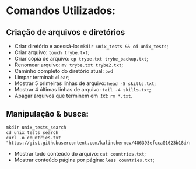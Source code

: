 # Comandos Utilizados:

## Criação de arquivos e diretórios

- Criar diretório e acessá-lo: `mkdir unix_tests && cd unix_tests`;
- Criar arquivo: `touch trybe.txt`;
- Criar cópia de arquivo: `cp trybe.txt trybe_backup.txt`;
- Renomear arquivo: `mv trybe.txt trybe2.txt`;
- Caminho completo do diretório atual: `pwd`
- Limpar terminal: `clear`;
- Mostrar 5 primeiras linhas de arquivo: `head -5 skills.txt`;
- Mostrar 4 últimas linhas de arquivo: `tail -4 skills.txt`;
- Apagar arquivos que terminem em .txt: `rm *.txt`.

## Manipulação & busca:

```
mkdir unix_tests_search
cd unix_tests_search
curl -o countries.txt "https://gist.githubusercontent.com/kalinchernev/486393efcca01623b18d/raw/daa24c9fea66afb7d68f8d69f0c4b8eeb9406e83/countries"
```

- Mostrar todo conteúdo do arquivo: `cat countries.txt`;
- Mostrar conteúdo página por página: `less countries.txt`;
